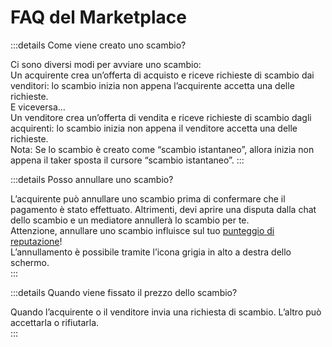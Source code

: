 # FAQ del Marketplace

:::details Come viene creato uno scambio?

Ci sono diversi modi per avviare uno scambio:  
Un acquirente crea un’offerta di acquisto e riceve richieste di scambio dai venditori: lo scambio inizia non appena l’acquirente accetta una delle richieste.  
E viceversa…  
Un venditore crea un’offerta di vendita e riceve richieste di scambio dagli acquirenti: lo scambio inizia non appena il venditore accetta una delle richieste.  
Nota: Se lo scambio è creato come “scambio istantaneo”, allora inizia non appena il taker sposta il cursore “scambio istantaneo”. 
:::

:::details Posso annullare uno scambio?

L’acquirente può annullare uno scambio prima di confermare che il pagamento è stato effettuato. Altrimenti, devi aprire una disputa dalla chat dello scambio e un mediatore annullerà lo scambio per te.  
Attenzione, annullare uno scambio influisce sul tuo [punteggio di reputazione](/it/faq/account/#what-does-the-peach-score-mean)!  
L’annullamento è possibile tramite l’icona grigia in alto a destra dello schermo.  
:::

:::details Quando viene fissato il prezzo dello scambio?

Quando l’acquirente o il venditore invia una richiesta di scambio. L’altro può accettarla o rifiutarla.  
:::
